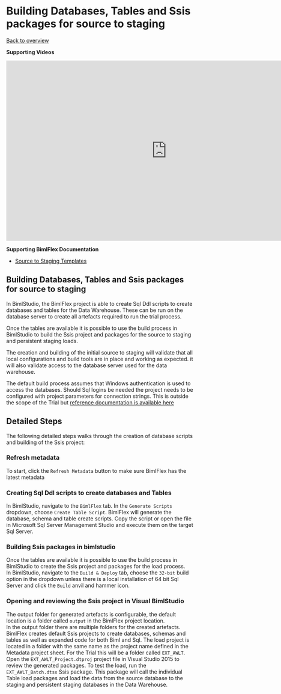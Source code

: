 # Building Databases, Tables and Ssis packages for source to staging

[Back to overview](https://varigence.com/Documentation/BimlFlex/Article/Trial+Process+Overview)

**Supporting Videos**

<iframe width="853" height="480" src="https://www.youtube.com/embed/j-ECD4-Yw1E?rel=0" frameborder="0" allow="autoplay; encrypted-media" allowfullscreen></iframe>


**Supporting BimlFlex Documentation**

- [Source to Staging Templates](https://varigence.com/Documentation/BimlFlex/Article/Source+to+Staging+Templates)

## Building Databases, Tables and Ssis packages for source to staging

In BimlStudio, the BimlFlex project is able to create Sql Ddl scripts to create databases and tables for the Data Warehouse. These can be run on the database server to create all artefacts required to run the trial process.

Once the tables are available it is possible to use the build process in BimlStudio to build the Ssis project and packages for the source to staging and persistent staging loads.

The creation and building of the initial source to staging will validate that all local configurations and build tools are in place and working as expected. it will also validate access to the database server used for the data warehouse.

The default build process assumes that Windows authentication is used to access the databases. Should Sql logins be needed the project needs to be configured with project parameters for connection strings. This is outside the scope of the Trial but [reference documentation is available here](https://varigence.com/Documentation/BimlFlex/Article/Deployment+Guide)

## Detailed Steps

The following detailed steps walks through the creation of database scripts and building of the Ssis project:

### Refresh metadata

To start, click the `Refresh Metadata` button to make sure BimlFlex has the latest metadata

### Creating Sql Ddl scripts to create databases and Tables

In BimlStudio, navigate to the `BimlFlex` tab. In the `Generate Scripts` dropdown, choose `Create Table Script`. BimlFlex will generate the database, schema and table create scripts. Copy the script or open the file in Microsoft Sql Server Management Studio and execute them on the target Sql Server.

### Building Ssis packages in bimlstudio

Once the tables are available it is possible to use the build process in BimlStudio to create the Ssis project and packages for the load process.  
In BimlStudio, navigate to the `Build & Deploy` tab, choose the `32-bit` build option in the dropdown unless there is a local installation of 64 bit Sql Server and click the `Build` anvil and hammer icon.

### Opening and reviewing the Ssis project in Visual BimlStudio

The output folder for generated artefacts is configurable, the default location is a folder called `output` in the BimlFlex project location.   
In the output folder there are multiple folders for the created artefacts. BimlFlex creates default Ssis projects to create databases, schemas and tables as well as expanded code for both Biml and Sql. The load project is located in a folder with the same name as the project name defined in the Metadata project sheet. For the Trial this will be a folder called `EXT_AWLT`. Open the `EXT_AWLT_Project.dtproj` project file in Visual Studio 2015 to review the generated packages. To test the load, run the `EXT_AWLT_Batch.dtsx` Ssis package. This package will call the individual Table load packages and load the data from the source database to the staging and persistent staging databases in the Data Warehouse.
